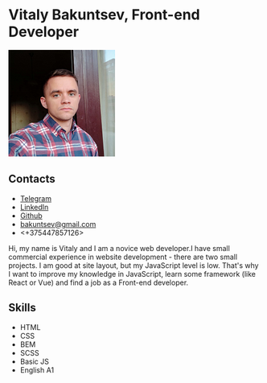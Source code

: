 # Vitaly Bakuntsev, Front-end Developer #

![Vitaly Bakuntsev](/img/photo.png)

## Contacts ##
* [Telegram](https://t.me/bm0112)
* [LinkedIn](https://www.linkedin.com/in/vitaly-bakuntsev-7b3b91165/)
* [Github](https://github.com/bacugniano/)
* <bakuntsev@gmail.com>
* <+375447857126>

Hi, my name is Vitaly and I am a novice web developer.I have small commercial experience in website development - there are two small projects. I am good at site layout, but my JavaScript level is low.  That's why I want to improve my knowledge in JavaScript, learn some framework (like React or Vue) and find a job as a Front-end developer.

## Skills ##
* HTML
* CSS
* BEM
* SCSS
* Basic JS
* English A1



